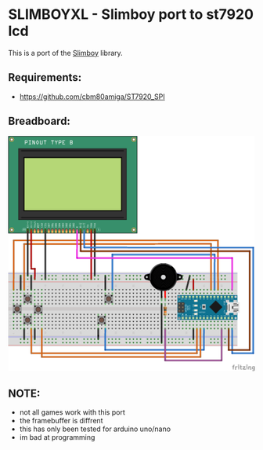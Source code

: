 # SLIMBOYXL - Slimboy port to st7920 lcd

This is a port of the [Slimboy](https://github.com/harbaum/Arduboy2) library.

## Requirements:
- https://github.com/cbm80amiga/ST7920_SPI

## Breadboard:
![Breadboard](breadboard.png)

## NOTE:
- not all games work with this port
- the framebuffer is diffrent
- this has only been tested for arduino uno/nano
- im bad at programming
